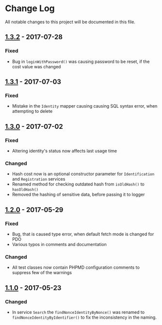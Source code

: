 # Change Log   
All notable changes to this project will be documented in this file.

## [1.3.2] - 2017-07-28
### Fixed
- Bug in `loginWithPassword()` was causing password to be reset, if the cost value was changed

## [1.3.1] - 2017-07-03
### Fixed
- Mistake in the `Identity` mapper causing causing SQL syntax error, when attempting to delete

## [1.3.0] - 2017-07-02
### Fixed
- Altering identity's status now affects last usage time

### Changed
- Hash cost now is an optional constructor parameter for `Identification` and `Registration` services
- Renamed method for checking outdated hash from `isOldHash()` to `hasOldHash()`
- Removed the hashing of sensitive data, before passing it to logger

## [1.2.0] - 2017-05-29
### Fixed
- Bug, that is caused type error, when default fetch mode is changed for PDO
- Various typos in comments and documentation

### Changed
- All test classes now contain PHPMD configuration comments to suppress few of the warnings

## [1.1.0] - 2017-05-23
### Changed
- In service `Search` the `findNonceIdentityByNonce()` was renamed to `findNonceIdentityByIdentifier()` to fix the inconsistency in the naming.

[1.3.2]: https://github.com/teresko/palladium/compare/v1.3.1...v1.3.2
[1.3.1]: https://github.com/teresko/palladium/compare/v1.3.0...v1.3.1
[1.3.0]: https://github.com/teresko/palladium/compare/v1.2.0...v1.3.0
[1.2.0]: https://github.com/teresko/palladium/compare/v1.1.0...v1.2.0
[1.1.0]: https://github.com/teresko/palladium/compare/v1.0.0...v1.1.0
